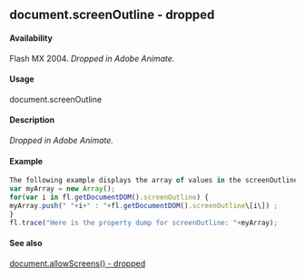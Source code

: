 ## document.screenOutline - dropped

#### Availability

Flash MX 2004. *Dropped in Adobe Animate.*

#### Usage

document.screenOutline

#### Description

*Dropped in Adobe Animate.*

#### Example

```javascript
The following example displays the array of values in the screenOutline property:
var myArray = new Array();
for(var i in fl.getDocumentDOM().screenOutline) {
myArray.push(" "+i+" : "+fl.getDocumentDOM().screenOutline\[i\]) ;
}
fl.trace("Here is the property dump for screenOutline: "+myArray);

```
#### See also

[document.allowScreens() - dropped](../Document_object/docume14.md)

